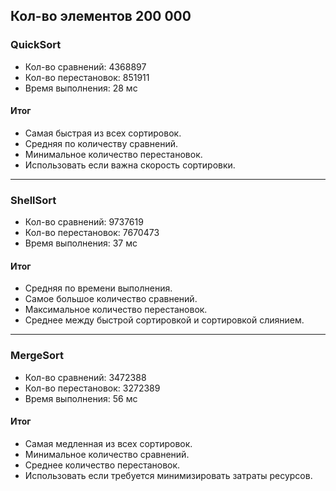 ## Кол-во элементов 200 000
### QuickSort
- Кол-во сравнений: 4368897
- Кол-во перестановок: 851911
- Время выполнения: 28 мс
#### Итог
- Самая быстрая из всех сортировок.
- Средняя по количеству сравнений.
- Минимальное количество перестановок.
- Использовать если важна скорость сортировки.
----------
### ShellSort
- Кол-во сравнений: 9737619
- Кол-во перестановок: 7670473
- Время выполнения: 37 мс
#### Итог
- Средняя по времени выполнения.
- Самое большое количество сравнений.
- Максимальное количество перестановок.
- Среднее между быстрой сортировкой и сортировкой слиянием.
----------
### MergeSort
- Кол-во сравнений: 3472388
- Кол-во перестановок: 3272389
- Время выполнения: 56 мс 
#### Итог
- Самая медленная из всех сортировок.
- Минимальное количество сравнений.
- Среднее количество перестановок.
- Использовать если требуется минимизировать затраты ресурсов.